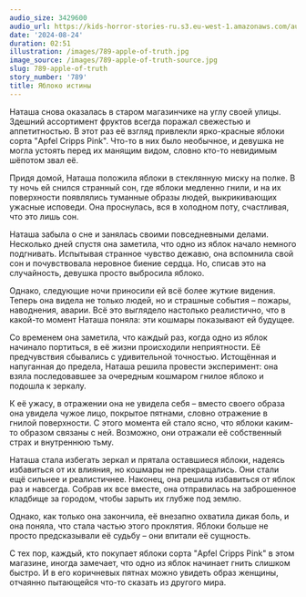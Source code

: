 ```yaml
---
audio_size: 3429600
audio_url: https://kids-horror-stories-ru.s3.eu-west-1.amazonaws.com/audio/789-apple-of-truth.mp3
date: '2024-08-24'
duration: 02:51
illustration: /images/789-apple-of-truth.jpg
image_source: /images/789-apple-of-truth-source.jpg
slug: 789-apple-of-truth
story_number: '789'
title: Яблоко истины
---
```


Наташа снова оказалась в старом магазинчике на углу своей улицы. Здешний ассортимент фруктов всегда поражал свежестью и аппетитностью. В этот раз её взгляд привлекли ярко-красные яблоки сорта "Apfel Cripps Pink". Что-то в них было необычное, и девушка не могла устоять перед их манящим видом, словно кто-то невидимым шёпотом звал её.

Придя домой, Наташа положила яблоки в стеклянную миску на полке. В ту ночь ей снился странный сон, где яблоки медленно гнили, и на их поверхности появлялись туманные образы людей, выкрикивающих ужасные исповеди. Она проснулась, вся в холодном поту, счастливая, что это лишь сон.

Наташа забыла о сне и занялась своими повседневными делами. Несколько дней спустя она заметила, что одно из яблок начало немного подгнивать. Испытывая странное чувство дежавю, она вспомнила свой сон и почувствовала неровное биение сердца. Но, списав это на случайность, девушка просто выбросила яблоко.

Однако, следующие ночи приносили ей всё более жуткие видения. Теперь она видела не только людей, но и страшные события – пожары, наводнения, аварии. Всё это выглядело настолько реалистично, что в какой-то момент Наташа поняла: эти кошмары показывают ей будущее.

Со временем она заметила, что каждый раз, когда одно из яблок начинало портиться, в её жизни происходили неприятности. Её предчувствия сбывались с удивительной точностью. Истощённая и напуганная до предела, Наташа решила провести эксперимент: она взяла последовавшее за очередным кошмаром гнилое яблоко и подошла к зеркалу.

К её ужасу, в отражении она не увидела себя – вместо своего образа она увидела чужое лицо, покрытое пятнами, словно отражение в гнилой поверхности. С этого момента ей стало ясно, что яблоки каким-то образом связаны с ней. Возможно, они отражали её собственный страх и внутреннюю тьму.

Наташа стала избегать зеркал и прятала оставшиеся яблоки, надеясь избавиться от их влияния, но кошмары не прекращались. Они стали ещё сильнее и реалистичнее. Наконец, она решила избавиться от яблок раз и навсегда. Собрав их все вместе, она отправилась на заброшенное кладбище за городом, чтобы зарыть их глубже под землю.

Однако, как только она закончила, её внезапно охватила дикая боль, и она поняла, что стала частью этого проклятия. Яблоки больше не просто предсказывали её судьбу – они впитали её сущность.

С тех пор, каждый, кто покупает яблоки сорта "Apfel Cripps Pink" в этом магазине, иногда замечает, что одно из яблок начинает гнить слишком быстро. И в его коричневых пятнах можно увидеть образ женщины, отчаянно пытающейся что-то сказать из другого мира.